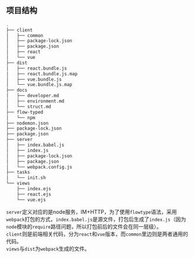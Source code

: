 ## 项目结构

```bash
.
├── client
│   ├── common
│   ├── package-lock.json
│   ├── package.json
│   ├── react
│   └── vue
├── dist
│   ├── react.bundle.js
│   ├── react.bundle.js.map
│   ├── vue.bundle.js
│   └── vue.bundle.js.map
├── docs
│   ├── developer.md
│   ├── environment.md
│   └── struct.md
├── flow-typed
│   └── npm
├── nodemon.json
├── package-lock.json
├── package.json
├── server
│   ├── index.babel.js
│   ├── index.js
│   ├── package-lock.json
│   ├── package.json
│   └── webpack.config.js
├── tasks
│   └── init.sh
└── views
    ├── index.ejs
    ├── react.ejs
    └── vue.ejs
```

`server`定义对应的是node服务，IM+HTTP，为了使用`flowtype`语法，采用`webpack`打包的方式，`index.babel.js`是源文件，打包后生成了`index.js`（因为`node`模块的`require`路径问题，所以打包前后的文件会在同一层级）。  
`client`则是前端相关代码，分为`react`和`vue`版本，而`common`里边则是两者通用的代码。  
`views`与`dist`为`webpack`生成的文件。   